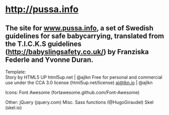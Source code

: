 # http://pussa.info

## The site for www.pussa.info, a set of Swedish guidelines for safe babycarrying, translated from the T.I.C.K.S guidelines (http://babyslingsafety.co.uk/) by Franziska Federle and Yvonne Duran.
	
Template:	
	Story by HTML5 UP
	html5up.net | @ajlkn
	Free for personal and commercial use under the CCA 3.0 license (html5up.net/license)
	aj@lkn.io | @ajlkn

Icons:
	Font Awesome (fortawesome.github.com/Font-Awesome)

Other:
	jQuery (jquery.com)
	Misc. Sass functions (@HugoGiraudel)
	Skel (skel.io)